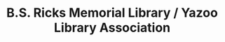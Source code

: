 ---
layout: repo
title: "B.S. Ricks Memorial Library / Yazoo Library Association"
id: 24264
permalink: repos/24264/
---